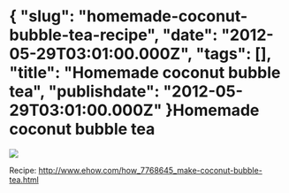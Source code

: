 {
    "slug": "homemade-coconut-bubble-tea-recipe",
    "date": "2012-05-29T03:01:00.000Z",
    "tags": [],
    "title": "Homemade coconut bubble tea",
    "publishdate": "2012-05-29T03:01:00.000Z"
}Homemade coconut bubble tea
===========================




![](/images/tumblr_m4rke3eLv21rwd7xgo1_1280.jpg)

Recipe: <http://www.ehow.com/how_7768645_make-coconut-bubble-tea.html>


